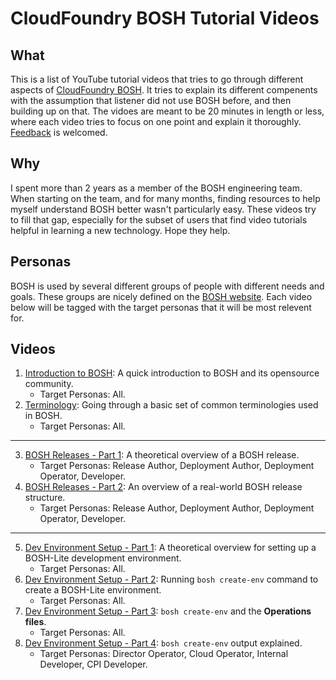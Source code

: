 # CloudFoundry BOSH Tutorial Videos

## What
This is a list of YouTube tutorial videos that tries to go through different aspects of [CloudFoundry BOSH](https://bosh.io/). It tries to explain its different compenents with the assumption that listener did not use BOSH before, and then building up on that. The vidoes are meant to be 20 minutes in length or less, where each video tries to focus on one point and explain it thoroughly. [Feedback](https://github.com/jamlo/bosh-video-tutorials/issues) is welcomed.

## Why
I spent more than 2 years as a member of the BOSH engineering team. When starting on the team, and for many months, finding resources to help myself understand BOSH better wasn't particularly easy. These videos try to fill that gap, especially for the subset of users that find video tutorials helpful in learning a new technology. Hope they help.

## Personas
BOSH is used by several different groups of people with different needs and goals. These groups are nicely defined on the [BOSH website](https://bosh.io/docs/personas/). Each video below will be tagged with the target personas that it will be most relevent for.

## Videos

1. [Introduction to BOSH](https://www.youtube.com/watch?v=kKcUz6IlkJo): A quick introduction to BOSH and its opensource community.
	- Target Personas: All.
2. [Terminology](https://www.youtube.com/watch?v=WVb5yNgM8PQ): Going through a basic set of common terminologies used in BOSH.
	- Target Personas: All.

---

3. [BOSH Releases - Part 1](https://www.youtube.com/watch?v=-U0fGjDj6K4): A theoretical overview of a BOSH release.
	- Target Personas: Release Author, Deployment Author, Deployment Operator, Developer.
4. [BOSH Releases - Part 2](https://www.youtube.com/watch?v=A8aL-jc1Q9I): An overview of a real-world BOSH release structure.
	- Target Personas: Release Author, Deployment Author, Deployment Operator, Developer.

---

5. [Dev Environment Setup - Part 1](https://www.youtube.com/watch?v=Spc8yXjl2YA): A theoretical overview for setting up a BOSH-Lite development environment.
	- Target Personas: All.
6. [Dev Environment Setup - Part 2](https://www.youtube.com/watch?v=--n-6Rq5ucg): Running `bosh create-env` command to create a BOSH-Lite environment.
	- Target Personas: All.
7. [Dev Environment Setup - Part 3](https://www.youtube.com/watch?v=0p2RGtto5sI): `bosh create-env` and the **Operations files**.
	- Target Personas: All.
8. [Dev Environment Setup - Part 4](https://www.youtube.com/watch?v=3MRN9lv9_y8): `bosh create-env` output explained.
	- Target Personas: Director Operator, Cloud Operator, Internal Developer, CPI Developer.
